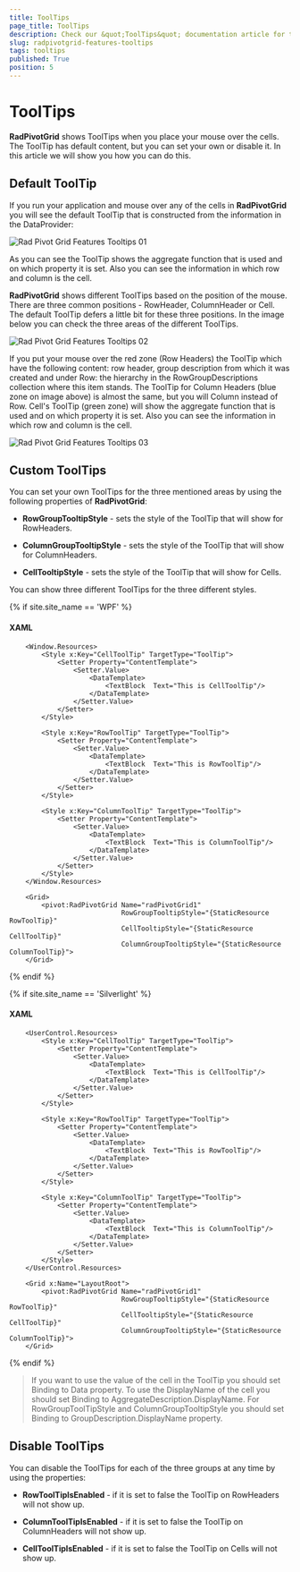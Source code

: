 ```yaml
---
title: ToolTips
page_title: ToolTips
description: Check our &quot;ToolTips&quot; documentation article for the RadPivotGrid {{ site.framework_name }} control.
slug: radpivotgrid-features-tooltips
tags: tooltips
published: True
position: 5
---
```


# ToolTips

__RadPivotGrid__ shows ToolTips when you place your mouse over the cells. The ToolTip has default content, but you can set your own or disable it. In this article we will show you how you can do this.      

## Default ToolTip

If you run your application and mouse over any of the cells in __RadPivotGrid__ you will see the default ToolTip that is constructed from the information in the DataProvider:

![Rad Pivot Grid Features Tooltips 01](images/RadPivotGrid_Features_Tooltips_01.png)

As you can see the ToolTip shows the aggregate function that is used and on which property it is set. Also you can see the information in which row and column is the cell.        

__RadPivotGrid__ shows different ToolTips based on the position of the mouse. There are three common positions - RowHeader, ColumnHeader or Cell. The default ToolTip defers a little bit for these three positions. In the image below you can check the three areas of the different ToolTips.

![Rad Pivot Grid Features Tooltips 02](images/RadPivotGrid_Features_Tooltips_02.png)

If you put your mouse over the red zone (Row Headers) the ToolTip which have the following content: row header, group description from which it was created and under Row: the hierarchy in the RowGroupDescriptions collection where this item stands. The ToolTip for Column Headers (blue zone on image above) is almost the same, but you will Column instead of Row. Cell's ToolTip (green zone) will show the aggregate function that is used and on which property it is set. Also you can see the information in which row and column is the cell.

![Rad Pivot Grid Features Tooltips 03](images/RadPivotGrid_Features_Tooltips_03.png)

## Custom ToolTips

You can set your own ToolTips for the three mentioned areas by using the following properties of __RadPivotGrid__:        

* __RowGroupTooltipStyle__ - sets the style of the ToolTip that will show for RowHeaders.            

* __ColumnGroupTooltipStyle__ - sets the style of the ToolTip that will show for ColumnHeaders.            

* __CellTooltipStyle__ - sets the style of the ToolTip that will show for Cells.            

You can show three different ToolTips for the three different styles.

{% if site.site_name == 'WPF' %}

#### __XAML__

```XAML
	<Window.Resources>
	    <Style x:Key="CellToolTip" TargetType="ToolTip">
	        <Setter Property="ContentTemplate">
	            <Setter.Value>
	                <DataTemplate>
	                    <TextBlock  Text="This is CellToolTip"/>
	                </DataTemplate>
	            </Setter.Value>
	        </Setter>
	    </Style>
	
	    <Style x:Key="RowToolTip" TargetType="ToolTip">
	        <Setter Property="ContentTemplate">
	            <Setter.Value>
	                <DataTemplate>
	                    <TextBlock  Text="This is RowToolTip"/>
	                </DataTemplate>
	            </Setter.Value>
	        </Setter>
	    </Style>
	    
	    <Style x:Key="ColumnToolTip" TargetType="ToolTip">
	        <Setter Property="ContentTemplate">
	            <Setter.Value>
	                <DataTemplate>
	                    <TextBlock  Text="This is ColumnToolTip"/>
	                </DataTemplate>
	            </Setter.Value>
	        </Setter>
	    </Style>
	</Window.Resources>
	
	<Grid>
	    <pivot:RadPivotGrid Name="radPivotGrid1"
	                        RowGroupTooltipStyle="{StaticResource RowToolTip}"
	                        CellTooltipStyle="{StaticResource CellToolTip}"
	                        ColumnGroupTooltipStyle="{StaticResource ColumnToolTip}">
	</Grid>
```

{% endif %}

{% if site.site_name == 'Silverlight' %}

#### __XAML__

```XAML
	<UserControl.Resources>
	    <Style x:Key="CellToolTip" TargetType="ToolTip">
	        <Setter Property="ContentTemplate">
	            <Setter.Value>
	                <DataTemplate>
	                    <TextBlock  Text="This is CellToolTip"/>
	                </DataTemplate>
	            </Setter.Value>
	        </Setter>
	    </Style>
	
	    <Style x:Key="RowToolTip" TargetType="ToolTip">
	        <Setter Property="ContentTemplate">
	            <Setter.Value>
	                <DataTemplate>
	                    <TextBlock  Text="This is RowToolTip"/>
	                </DataTemplate>
	            </Setter.Value>
	        </Setter>
	    </Style>
	    
	    <Style x:Key="ColumnToolTip" TargetType="ToolTip">
	        <Setter Property="ContentTemplate">
	            <Setter.Value>
	                <DataTemplate>
	                    <TextBlock  Text="This is ColumnToolTip"/>
	                </DataTemplate>
	            </Setter.Value>
	        </Setter>
	    </Style>
	</UserControl.Resources>
	
	<Grid x:Name="LayoutRoot">
	    <pivot:RadPivotGrid Name="radPivotGrid1"
	                        RowGroupTooltipStyle="{StaticResource RowToolTip}"
	                        CellTooltipStyle="{StaticResource CellToolTip}"
	                        ColumnGroupTooltipStyle="{StaticResource ColumnToolTip}">
	</Grid>
```
{% endif %}

>If you want to use the value of the cell in the ToolTip you should set Binding to Data property. To use the DisplayName of the cell you should set Binding to AggregateDescription.DisplayName. For RowGroupToolTipStyle and ColumnGroupTooltipStyle you should set Binding to GroupDescription.DisplayName property.          

## Disable ToolTips

You can disable the ToolTips for each of the three groups at any time by using the properties:        

* __RowToolTipIsEnabled__ - if it is set to false the ToolTip on RowHeaders will not show up.            

* __ColumnToolTipIsEnabled__ - if it is set to false the ToolTip on ColumnHeaders will not show up.            

* __CellToolTipIsEnabled__ - if it is set to false the ToolTip on Cells will not show up.            
